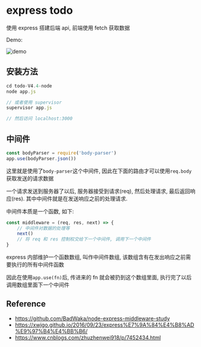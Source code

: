 # express todo

使用 express 搭建后端 api, 前端使用 fetch 获取数据

Demo: 

![demo](demo/demo.gif)

## 安装方法

```js
cd todo-V4.4-node
node app.js

// 或者使用 supervisor
supervisor app.js

// 然后访问 localhost:3000
```

## 中间件

```js
const bodyParser = require('body-parser')
app.use(bodyParser.json())
```

这里就是使用了`body-parser`这个中间件, 因此在下面的路由才可以使用`req.body`获取发送的请求数据

一个请求发送到服务器了以后, 服务器接受到请求(req), 然后处理请求, 最后返回响应(res). 其中中间件就是在发送响应之前的处理请求.

中间件本质是一个函数, 如下:

```js
const middleware = (req, res, next) => {
    // 中间件对数据的处理等
    next()
    // 将 req 和 res 控制权交给下一个中间件, 调用下一个中间件
}
```
express 内部维护一个函数数组, 叫作中间件数组, 该数组含有在发出响应之前需要执行的所有中间件函数

因此在使用`app.use(fn)`后, 传进来的 fn 就会被扔到这个数组里面, 执行完了以后调用数组里面下一个中间件


## Reference

- https://github.com/BadWaka/node-express-middleware-study
- https://xwjgo.github.io/2016/09/23/express%E7%9A%84%E4%B8%AD%E9%97%B4%E4%BB%B6/
- https://www.cnblogs.com/zhuzhenwei918/p/7452434.html
